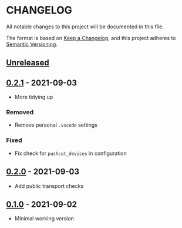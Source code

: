 # CHANGELOG

All notable changes to this project will be documented in this file.

The format is based on [Keep a Changelog],
and this project adheres to [Semantic Versioning].

## [Unreleased]

## [0.2.1] - 2021-09-03

- More tidying up

### Removed

- Remove personal `.vscode` settings

### Fixed

- Fix check for `pushcut_devices` in configuration

## [0.2.0] - 2021-09-03

- Add public transport checks

## [0.1.0] - 2021-09-02

- Minimal working version

<!-- Links -->
[keep a changelog]: https://keepachangelog.com/en/1.0.0/
[semantic versioning]: https://semver.org/spec/v2.0.0.html

<!-- Versions -->
[unreleased]: https://github.com/claudinec/vic-exposure-site-alert/compare/v0.2.1...HEAD
[0.2.1]: https://github.com/claudinec/vic-exposure-site-alert/compare/v0.2.0...v0.2.1
[0.2.0]: https://github.com/claudinec/vic-exposure-site-alert/compare/v0.1.0...v0.2.0
[0.1.0]: https://github.com/claudinec/vic-exposure-site-alert/releases/tag/v0.1.0
